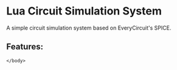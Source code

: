 <!DOCTYPE html>
<html>
    <head></head>
    <body>
        <h1 id="title">Lua Circuit Simulation System</h1>
        <p id="modoText">A simple circuit simulation system based on EveryCircuit's SPICE.</p>
        <h2 id="headingFeatures">Features:</h2>
        
    </body>
</html>
